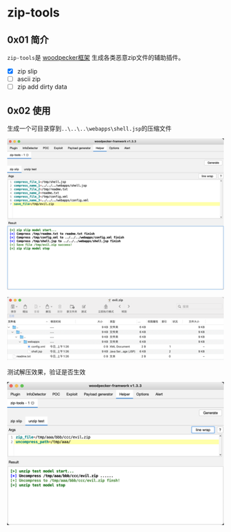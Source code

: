 # zip-tools

## 0x01 简介
`zip-tools`是 [woodpecker框架](https://github.com/woodpecker-framework/woodpecker-framwork-release/releases) 生成各类恶意zip文件的辅助插件。

* [x] zip slip
* [ ] ascii zip
* [ ] zip add dirty data

## 0x02 使用
生成一个可目录穿到`..\..\..\webapps\shell.jsp`的压缩文件

![](./docs/zip-slip.png)

![](./docs/evil-zip.png)

测试解压效果，验证是否生效

![](./docs/unzip-test.png)


